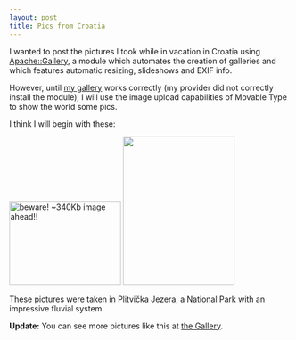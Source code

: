 ```yaml
---
layout: post
title: Pics from Croatia
---
```


I wanted to post the pictures I took while in vacation in Croatia using <a href="http://www.apachegallery.dk/">Apache::Gallery</a>, a module which automates the creation of galleries and which features automatic resizing, slideshows and EXIF info.

However, until <a href="http://victor.carotena.net/gallery/">my gallery</a> works correctly (my provider did not correctly install the module), I will use the image upload capabilities of Movable Type to show the world some pics.

I think I will begin with these:

<a href="http://victor.carotena.net/weblog/archives/images/gallery/IMAG0071.html" onclick="window.open('http://victor.carotena.net/weblog/archives/images/gallery/IMAG0071.html', 'popup', 'width=1600,height=1200,scrollbars=no,resizable=no,toolbar=no,directories=no,location=no,menubar=no,status=no,left=0,top=0'); return false"><img src="http://victor.carotena.net/weblog/archives/images/gallery/IMAG0071-thumb.JPG" width="200" height="150" border="0" title="beware! ~340Kb image ahead!!"/></a> <a href="http://victor.carotena.net/weblog/archives/images/gallery/IMAG0094.html" onclick="window.open('http://victor.carotena.net/weblog/archives/images/gallery/IMAG0094.html', 'popup', 'width=1200,height=1600,scrollbars=no,resizable=no,toolbar=no,directories=no,location=no,menubar=no,status=no,left=0,top=0'); return false"><img src="http://victor.carotena.net/weblog/archives/images/gallery/IMAG0094-thumb.JPG" width="200" height="266" border="0" /></a>


These pictures were taken in Plitvička Jezera, a National Park with an impressive fluvial system.

<b>Update:</b> You can see more pictures like this at <a href="http://slunj.carotena.net:81/gallery/Summer%202002/">the Gallery</a>.
